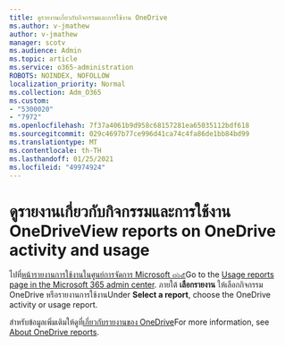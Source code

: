 ```yaml
---
title: ดูรายงานเกี่ยวกับกิจกรรมและการใช้งาน OneDrive
ms.author: v-jmathew
author: v-jmathew
manager: scotv
ms.audience: Admin
ms.topic: article
ms.service: o365-administration
ROBOTS: NOINDEX, NOFOLLOW
localization_priority: Normal
ms.collection: Adm_O365
ms.custom:
- "5300020"
- "7972"
ms.openlocfilehash: 7f37a4061b9d958c68157281ea65035112bdf618
ms.sourcegitcommit: 029c4697b77ce996d41ca74c4fa86de1bb84bd99
ms.translationtype: MT
ms.contentlocale: th-TH
ms.lasthandoff: 01/25/2021
ms.locfileid: "49974924"
---
```

# <a name="view-reports-on-onedrive-activity-and-usage"></a><span data-ttu-id="8a110-102">ดูรายงานเกี่ยวกับกิจกรรมและการใช้งาน OneDrive</span><span class="sxs-lookup"><span data-stu-id="8a110-102">View reports on OneDrive activity and usage</span></span>

<span data-ttu-id="8a110-103">ไปที่[หน้ารายงานการใช้งานในศูนย์การจัดการ Microsoft ๓๖๕](https://admin.microsoft.com/AdminPortal/Home)</span><span class="sxs-lookup"><span data-stu-id="8a110-103">Go to the [Usage reports page in the Microsoft 365 admin center](https://admin.microsoft.com/AdminPortal/Home).</span></span> <span data-ttu-id="8a110-104">ภายใต้ **เลือกรายงาน** ให้เลือกกิจกรรม OneDrive หรือรายงานการใช้งาน</span><span class="sxs-lookup"><span data-stu-id="8a110-104">Under **Select a report**, choose the OneDrive activity or usage report.</span></span>

<span data-ttu-id="8a110-105">สำหรับข้อมูลเพิ่มเติมให้ดูที่[เกี่ยวกับรายงานของ OneDrive](https://go.microsoft.com/fwlink/?linkid=875239)</span><span class="sxs-lookup"><span data-stu-id="8a110-105">For more information, see [About OneDrive reports](https://go.microsoft.com/fwlink/?linkid=875239).</span></span>
